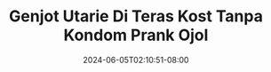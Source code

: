 --- 
title: "Genjot Utarie Di Teras Kost Tanpa Kondom  Prank Ojol"
description: "streaming  video bokep Genjot Utarie Di Teras Kost Tanpa Kondom  Prank Ojol durasi panjang   new"
date: 2024-06-05T02:10:51-08:00
file_code: "8mrs5shqi9w6"
draft: false
cover: "6nfulxh6vi0oj0zx.jpg"
tags: ["Genjot", "Utarie", "Teras", "Kost", "Tanpa", "Kondom", "Prank", "Ojol", "bokep-indo", "bokep-viral", "bokep-ig"]
length: 2500
fld_id: "1483065"
foldername: "A prank"
categories: ["A prank"]
views: 0
---